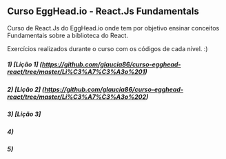 ## Curso EggHead.io - React.Js Fundamentals

Curso de React.Js do EggHead.io onde tem por objetivo ensinar conceitos Fundamentais sobre a biblioteca do React.

Exercícios realizados durante o curso com os códigos de cada nível. :)

##### 1) [Lição 1] (https://github.com/glaucia86/curso-egghead-react/tree/master/Li%C3%A7%C3%A3o%201)
##### 2) [Lição 2] (https://github.com/glaucia86/curso-egghead-react/tree/master/Li%C3%A7%C3%A3o%202)
##### 3) [Lição 3]
##### 4) 
##### 5) 
 